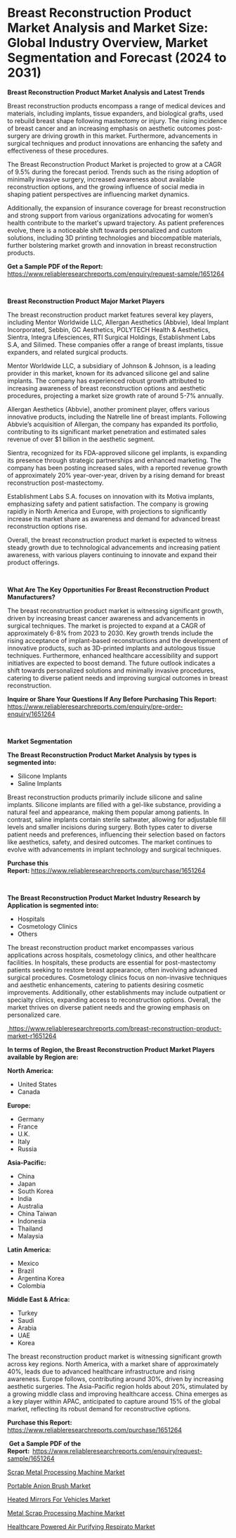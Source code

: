 <p><h1>Breast Reconstruction Product Market Analysis and Market Size: Global Industry Overview, Market Segmentation and Forecast (2024 to 2031)</h1></p><p><strong>Breast Reconstruction Product Market Analysis and Latest Trends</strong></p>
<p><p>Breast reconstruction products encompass a range of medical devices and materials, including implants, tissue expanders, and biological grafts, used to rebuild breast shape following mastectomy or injury. The rising incidence of breast cancer and an increasing emphasis on aesthetic outcomes post-surgery are driving growth in this market. Furthermore, advancements in surgical techniques and product innovations are enhancing the safety and effectiveness of these procedures. </p><p>The Breast Reconstruction Product Market is projected to grow at a CAGR of 9.5% during the forecast period. Trends such as the rising adoption of minimally invasive surgery, increased awareness about available reconstruction options, and the growing influence of social media in shaping patient perspectives are influencing market dynamics. </p><p>Additionally, the expansion of insurance coverage for breast reconstruction and strong support from various organizations advocating for women’s health contribute to the market's upward trajectory. As patient preferences evolve, there is a noticeable shift towards personalized and custom solutions, including 3D printing technologies and biocompatible materials, further bolstering market growth and innovation in breast reconstruction products.</p></p>
<p><strong>Get a Sample PDF of the Report:&nbsp;</strong> <a href="https://www.reliableresearchreports.com/enquiry/request-sample/1651264?utm_campaign=9&utm_medium=2&utm_source=Github&utm_content=ia&utm_term=08122024&utm_id=breast-reconstruction-product">https://www.reliableresearchreports.com/enquiry/request-sample/1651264</a></p>
<p>&nbsp;</p>
<p><strong>Breast Reconstruction Product Major Market Players</strong></p>
<p><p>The breast reconstruction product market features several key players, including Mentor Worldwide LLC, Allergan Aesthetics (Abbvie), Ideal Implant Incorporated, Sebbin, GC Aesthetics, POLYTECH Health & Aesthetics, Sientra, Integra Lifesciences, RTI Surgical Holdings, Establishment Labs S.A, and Silimed. These companies offer a range of breast implants, tissue expanders, and related surgical products.</p><p>Mentor Worldwide LLC, a subsidiary of Johnson & Johnson, is a leading provider in this market, known for its advanced silicone gel and saline implants. The company has experienced robust growth attributed to increasing awareness of breast reconstruction options and aesthetic procedures, projecting a market size growth rate of around 5-7% annually.</p><p>Allergan Aesthetics (Abbvie), another prominent player, offers various innovative products, including the Natrelle line of breast implants. Following Abbvie’s acquisition of Allergan, the company has expanded its portfolio, contributing to its significant market penetration and estimated sales revenue of over $1 billion in the aesthetic segment.</p><p>Sientra, recognized for its FDA-approved silicone gel implants, is expanding its presence through strategic partnerships and enhanced marketing. The company has been posting increased sales, with a reported revenue growth of approximately 20% year-over-year, driven by a rising demand for breast reconstruction post-mastectomy.</p><p>Establishment Labs S.A. focuses on innovation with its Motiva implants, emphasizing safety and patient satisfaction. The company is growing rapidly in North America and Europe, with projections to significantly increase its market share as awareness and demand for advanced breast reconstruction options rise.</p><p>Overall, the breast reconstruction product market is expected to witness steady growth due to technological advancements and increasing patient awareness, with various players continuing to innovate and expand their product offerings.</p></p>
<p>&nbsp;</p>
<p><strong>What Are The Key Opportunities For Breast Reconstruction Product Manufacturers?</strong></p>
<p><p>The breast reconstruction product market is witnessing significant growth, driven by increasing breast cancer awareness and advancements in surgical techniques. The market is projected to expand at a CAGR of approximately 6-8% from 2023 to 2030. Key growth trends include the rising acceptance of implant-based reconstructions and the development of innovative products, such as 3D-printed implants and autologous tissue techniques. Furthermore, enhanced healthcare accessibility and support initiatives are expected to boost demand. The future outlook indicates a shift towards personalized solutions and minimally invasive procedures, catering to diverse patient needs and improving surgical outcomes in breast reconstruction.</p></p>
<p><strong>Inquire or Share Your Questions If Any Before Purchasing This Report:</strong> <a href="https://www.reliableresearchreports.com/enquiry/pre-order-enquiry/1651264?utm_campaign=9&utm_medium=2&utm_source=Github&utm_content=ia&utm_term=08122024&utm_id=breast-reconstruction-product">https://www.reliableresearchreports.com/enquiry/pre-order-enquiry/1651264</a></p>
<p>&nbsp;</p>
<p><strong>Market Segmentation</strong></p>
<p><strong>The Breast Reconstruction Product Market Analysis by types is segmented into:</strong></p>
<p><ul><li>Silicone Implants</li><li>Saline Implants</li></ul></p>
<p><p>Breast reconstruction products primarily include silicone and saline implants. Silicone implants are filled with a gel-like substance, providing a natural feel and appearance, making them popular among patients. In contrast, saline implants contain sterile saltwater, allowing for adjustable fill levels and smaller incisions during surgery. Both types cater to diverse patient needs and preferences, influencing their selection based on factors like aesthetics, safety, and desired outcomes. The market continues to evolve with advancements in implant technology and surgical techniques.</p></p>
<p><strong>Purchase this Report:&nbsp;</strong><a href="https://www.reliableresearchreports.com/purchase/1651264?utm_campaign=9&utm_medium=2&utm_source=Github&utm_content=ia&utm_term=08122024&utm_id=breast-reconstruction-product">https://www.reliableresearchreports.com/purchase/1651264</a></p>
<p>&nbsp;</p>
<p><strong>The Breast Reconstruction Product Market Industry Research by Application is segmented into:</strong></p>
<p><ul><li>Hospitals</li><li>Cosmetology Clinics</li><li>Others</li></ul></p>
<p><p>The breast reconstruction product market encompasses various applications across hospitals, cosmetology clinics, and other healthcare facilities. In hospitals, these products are essential for post-mastectomy patients seeking to restore breast appearance, often involving advanced surgical procedures. Cosmetology clinics focus on non-invasive techniques and aesthetic enhancements, catering to patients desiring cosmetic improvements. Additionally, other establishments may include outpatient or specialty clinics, expanding access to reconstruction options. Overall, the market thrives on diverse patient needs and the growing emphasis on personalized care.</p></p>
<p><a href="https://www.reliableresearchreports.com/breast-reconstruction-product-market-r1651264?utm_campaign=9&utm_medium=2&utm_source=Github&utm_content=ia&utm_term=08122024&utm_id=breast-reconstruction-product">&nbsp;https://www.reliableresearchreports.com/breast-reconstruction-product-market-r1651264</a></p>
<p><strong>In terms of Region, the Breast Reconstruction Product Market Players available by Region are:</strong></p>
<p>
    <p> <strong> North America: </strong>
        <ul>
            <li>United States</li>
            <li>Canada</li>
        </ul>
        </p> 
    <p> <strong> Europe: </strong>
        <ul>
            <li>Germany</li>
            <li>France</li>
            <li>U.K.</li>
            <li>Italy</li>
            <li>Russia</li>
        </ul>
        </p> 
    <p> <strong> Asia-Pacific: </strong>
        <ul>
            <li>China</li>
            <li>Japan</li>
            <li>South Korea</li>
            <li>India</li>
            <li>Australia</li>
            <li>China Taiwan</li>
            <li>Indonesia</li>
            <li>Thailand</li>
            <li>Malaysia</li>
        </ul>
        </p> 
    <p> <strong> Latin America: </strong>
        <ul>
            <li>Mexico</li>
            <li>Brazil</li>
            <li>Argentina Korea</li>
            <li>Colombia</li>
        </ul>
        </p> 
    <p> <strong> Middle East & Africa: </strong>
        <ul>
            <li>Turkey</li>
            <li>Saudi</li>
            <li>Arabia</li>
            <li>UAE</li>
            <li>Korea</li>
        </ul>
    </p>
    </p>
<p><p>The breast reconstruction product market is witnessing significant growth across key regions. North America, with a market share of approximately 40%, leads due to advanced healthcare infrastructure and rising awareness. Europe follows, contributing around 30%, driven by increasing aesthetic surgeries. The Asia-Pacific region holds about 20%, stimulated by a growing middle class and improving healthcare access. China emerges as a key player within APAC, anticipated to capture around 15% of the global market, reflecting its robust demand for reconstructive options.</p></p>
<p><strong>Purchase this Report: </strong><a href="https://www.reliableresearchreports.com/purchase/1651264?utm_campaign=9&utm_medium=2&utm_source=Github&utm_content=ia&utm_term=08122024&utm_id=breast-reconstruction-product">https://www.reliableresearchreports.com/purchase/1651264</a></p>
<p>&nbsp;<strong>Get a Sample PDF of the Report:&nbsp;&nbsp;</strong><a href="https://www.reliableresearchreports.com/enquiry/request-sample/1651264?utm_campaign=9&utm_medium=2&utm_source=Github&utm_content=ia&utm_term=08122024&utm_id=breast-reconstruction-product">https://www.reliableresearchreports.com/enquiry/request-sample/1651264</a></p>
<p><strong></strong></p>
<p><p><a href="https://www.linkedin.com/pulse/close-examination-scrap-metal-processing-machine-market-xxmbc?utm_campaign=9&utm_medium=2&utm_source=Github&utm_content=ia&utm_term=08122024&utm_id=breast-reconstruction-product">Scrap Metal Processing Machine Market</a></p><p><a href="https://github.com/SanjidaMahmud54/Market-Research-Report-List-1/blob/main/portable-anion-brush-market.md?utm_campaign=9&utm_medium=2&utm_source=Github&utm_content=ia&utm_term=08122024&utm_id=breast-reconstruction-product">Portable Anion Brush Market</a></p><p><a href="https://github.com/hgf64gh/Market-Research-Report-List-1/blob/main/heated-mirrors-for-vehicles-market.md?utm_campaign=9&utm_medium=2&utm_source=Github&utm_content=ia&utm_term=08122024&utm_id=breast-reconstruction-product">Heated Mirrors For Vehicles Market</a></p><p><a href="https://www.linkedin.com/pulse/assessing-competition-metal-scrap-processing-machine-market-2bxac?utm_campaign=9&utm_medium=2&utm_source=Github&utm_content=ia&utm_term=08122024&utm_id=breast-reconstruction-product">Metal Scrap Processing Machine Market</a></p><p><a href="https://www.linkedin.com/pulse/the-sympatico-insight-9odme?utm_campaign=9&utm_medium=2&utm_source=Github&utm_content=ia&utm_term=08122024&utm_id=breast-reconstruction-product">Healthcare Powered Air Purifying Respirato Market</a></p></p>